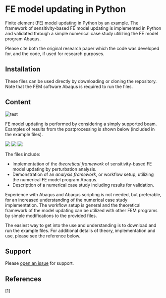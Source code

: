 # FE model updating in Python

Finite element (FE) model updating in Python by an example. The framework of sensitivity-based FE model updating is implemented in Python
and validated through a simple numerical case study utilizing the FE model program Abaqus.

Please cite both the original research paper which the code was developed for, and the code, if used for research purposes.

## Installation
These files can be used directly by downloading or cloning the repository. Note that the FEM software Abaqus is required to run the files.

## Content

![test](example_fig1.png=raw=true)

FE model updating is performed by considering a simply supported beam. Examples of results from the postprocessing is shown below (included in the
example files).

![](example_fig1.svg)
![](example_fig2.svg)
![](example_fig3.svg)

The files include:
- Implementation of the *theoretical framework* of sensitivity-based FE model updating by perturbation analysis.
- Demonstration of an *analysis framework*, or workflow setup, utilizing the numerical FE model program Abaqus.
- Description of a numerical case study including results for validation.

Experience with Abaqus and Abaqus scripting is not needed, but preferable, for an increased understanding of the numerical case study implementation.
The workflow setup is general and the theoretical framework of the model updating can be utilized with other FEM programs by simple modifications to
the provided files.

The easiest way to get into the use and understanding is to download and run the example files. For additional details of theory,
implementation and use, please see the reference below.


## Support

Please [open an issue](https://github.com/bjorntsv/pyfemu/issues/new) for support.

## References
[1]

